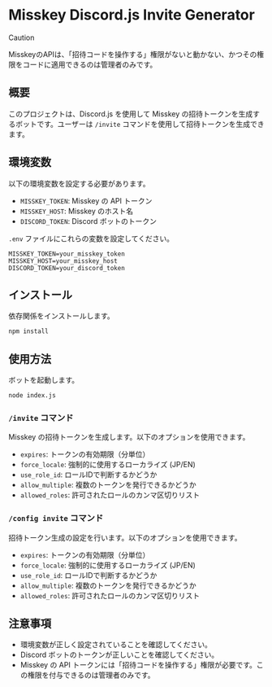 # Misskey Discord.js Invite Generator

> [!CAUTION]
> MisskeyのAPIは、「招待コードを操作する」権限がないと動かない、かつその権限をコードに適用できるのは管理者のみです。

## 概要
このプロジェクトは、Discord.js を使用して Misskey の招待トークンを生成するボットです。ユーザーは `/invite` コマンドを使用して招待トークンを生成できます。

## 環境変数
以下の環境変数を設定する必要があります。

- `MISSKEY_TOKEN`: Misskey の API トークン
- `MISSKEY_HOST`: Misskey のホスト名
- `DISCORD_TOKEN`: Discord ボットのトークン

`.env` ファイルにこれらの変数を設定してください。

```
MISSKEY_TOKEN=your_misskey_token
MISSKEY_HOST=your_misskey_host
DISCORD_TOKEN=your_discord_token
```

## インストール
依存関係をインストールします。

```bash
npm install
```

## 使用方法
ボットを起動します。

```bash
node index.js
```

### `/invite` コマンド
Misskey の招待トークンを生成します。以下のオプションを使用できます。

- `expires`: トークンの有効期限（分単位）
- `force_locale`: 強制的に使用するローカライズ (JP/EN)
- `use_role_id`: ロールIDで判断するかどうか
- `allow_multiple`: 複数のトークンを発行できるかどうか
- `allowed_roles`: 許可されたロールのカンマ区切りリスト

### `/config invite` コマンド
招待トークン生成の設定を行います。以下のオプションを使用できます。

- `expires`: トークンの有効期限（分単位）
- `force_locale`: 強制的に使用するローカライズ (JP/EN)
- `use_role_id`: ロールIDで判断するかどうか
- `allow_multiple`: 複数のトークンを発行できるかどうか
- `allowed_roles`: 許可されたロールのカンマ区切りリスト

## 注意事項
- 環境変数が正しく設定されていることを確認してください。
- Discord ボットのトークンが正しいことを確認してください。
- Misskey の API トークンには「招待コードを操作する」権限が必要です。この権限を付与できるのは管理者のみです。
